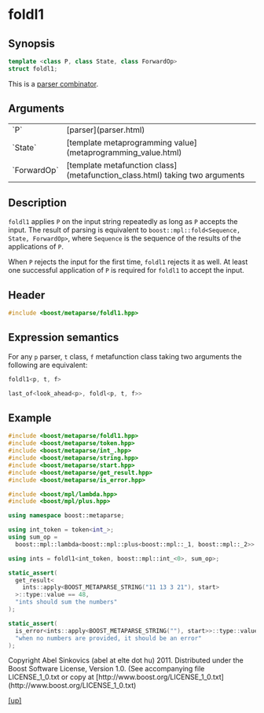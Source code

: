 # foldl1

## Synopsis

```cpp
template <class P, class State, class ForwardOp>
struct foldl1;
```

This is a [parser combinator](parser_combinator.html).

## Arguments

<table cellpadding='0' cellspacing='0'>
  <tr>
    <td>`P`</td>
    <td>[parser](parser.html)</td>
  </tr>
  <tr>
    <td>`State`</td>
    <td>[template metaprogramming value](metaprogramming_value.html)</td>
  </tr>
  <tr>
    <td>`ForwardOp`</td>
    <td>
      [template metafunction class](metafunction_class.html) taking two
      arguments
    </td>
  </tr>
</table>

## Description

`foldl1` applies `P` on the input string repeatedly as long as `P` accepts the
input. The result of parsing is equivalent to
`boost::mpl::fold<Sequence, State, ForwardOp>`, where `Sequence` is the sequence
of the results of the applications of `P`.

When `P` rejects the input for the first time, `foldl1` rejects it as well. At
least one successful application of `P` is required for `foldl1` to accept the
input.

## Header

```cpp
#include <boost/metaparse/foldl1.hpp>
```

## Expression semantics

For any `p` parser, `t` class, `f` metafunction class taking two arguments the
following are equivalent:

```cpp
foldl1<p, t, f>

last_of<look_ahead<p>, foldl<p, t, f>>
```

## Example

```cpp
#include <boost/metaparse/foldl1.hpp>
#include <boost/metaparse/token.hpp>
#include <boost/metaparse/int_.hpp>
#include <boost/metaparse/string.hpp>
#include <boost/metaparse/start.hpp>
#include <boost/metaparse/get_result.hpp>
#include <boost/metaparse/is_error.hpp>

#include <boost/mpl/lambda.hpp>
#include <boost/mpl/plus.hpp>

using namespace boost::metaparse;

using int_token = token<int_>;
using sum_op =
  boost::mpl::lambda<boost::mpl::plus<boost::mpl::_1, boost::mpl::_2>>::type;

using ints = foldl1<int_token, boost::mpl::int_<0>, sum_op>;

static_assert(
  get_result<
    ints::apply<BOOST_METAPARSE_STRING("11 13 3 21"), start>
  >::type::value == 48,
  "ints should sum the numbers"
);

static_assert(
  is_error<ints::apply<BOOST_METAPARSE_STRING(""), start>>::type::value,
  "when no numbers are provided, it should be an error"
);
```

<p class="copyright">
Copyright Abel Sinkovics (abel at elte dot hu) 2011.
Distributed under the Boost Software License, Version 1.0.
(See accompanying file LICENSE_1_0.txt or copy at
[http://www.boost.org/LICENSE_1_0.txt](http://www.boost.org/LICENSE_1_0.txt)
</p>

[[up]](reference.html)

